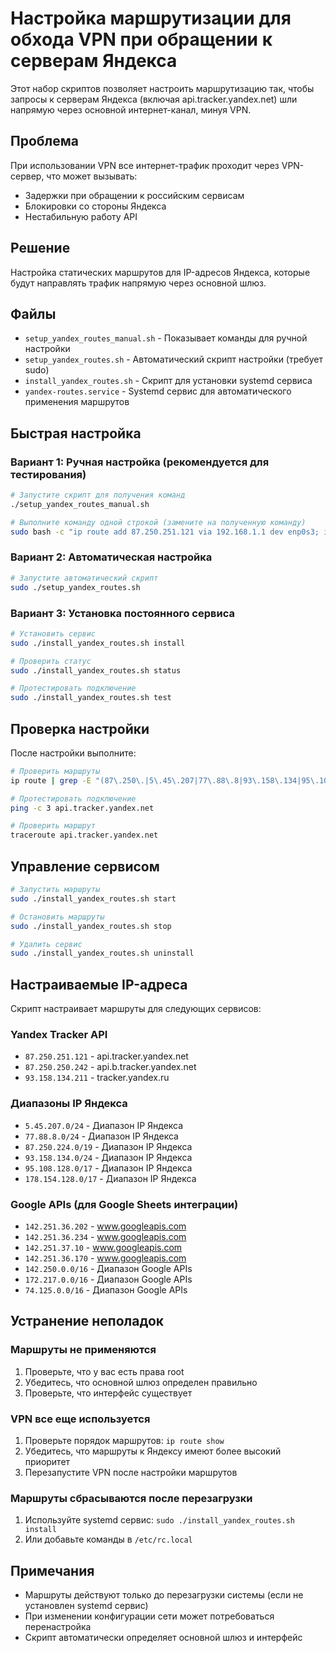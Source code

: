# Настройка маршрутизации для обхода VPN при обращении к серверам Яндекса

Этот набор скриптов позволяет настроить маршрутизацию так, чтобы запросы к серверам Яндекса (включая api.tracker.yandex.net) шли напрямую через основной интернет-канал, минуя VPN.

## Проблема

При использовании VPN все интернет-трафик проходит через VPN-сервер, что может вызывать:
- Задержки при обращении к российским сервисам
- Блокировки со стороны Яндекса
- Нестабильную работу API

## Решение

Настройка статических маршрутов для IP-адресов Яндекса, которые будут направлять трафик напрямую через основной шлюз.

## Файлы

- `setup_yandex_routes_manual.sh` - Показывает команды для ручной настройки
- `setup_yandex_routes.sh` - Автоматический скрипт настройки (требует sudo)
- `install_yandex_routes.sh` - Скрипт для установки systemd сервиса
- `yandex-routes.service` - Systemd сервис для автоматического применения маршрутов

## Быстрая настройка

### Вариант 1: Ручная настройка (рекомендуется для тестирования)

```bash
# Запустите скрипт для получения команд
./setup_yandex_routes_manual.sh

# Выполните команду одной строкой (замените на полученную команду)
sudo bash -c "ip route add 87.250.251.121 via 192.168.1.1 dev enp0s3; ip route add 87.250.250.242 via 192.168.1.1 dev enp0s3; ..."
```

### Вариант 2: Автоматическая настройка

```bash
# Запустите автоматический скрипт
sudo ./setup_yandex_routes.sh
```

### Вариант 3: Установка постоянного сервиса

```bash
# Установить сервис
sudo ./install_yandex_routes.sh install

# Проверить статус
sudo ./install_yandex_routes.sh status

# Протестировать подключение
sudo ./install_yandex_routes.sh test
```

## Проверка настройки

После настройки выполните:

```bash
# Проверить маршруты
ip route | grep -E "(87\.250\.|5\.45\.207|77\.88\.8|93\.158\.134|95\.108\.128|178\.154\.128)"

# Протестировать подключение
ping -c 3 api.tracker.yandex.net

# Проверить маршрут
traceroute api.tracker.yandex.net
```

## Управление сервисом

```bash
# Запустить маршруты
sudo ./install_yandex_routes.sh start

# Остановить маршруты
sudo ./install_yandex_routes.sh stop

# Удалить сервис
sudo ./install_yandex_routes.sh uninstall
```

## Настраиваемые IP-адреса

Скрипт настраивает маршруты для следующих сервисов:

### Yandex Tracker API
- `87.250.251.121` - api.tracker.yandex.net
- `87.250.250.242` - api.b.tracker.yandex.net
- `93.158.134.211` - tracker.yandex.ru

### Диапазоны IP Яндекса
- `5.45.207.0/24` - Диапазон IP Яндекса
- `77.88.8.0/24` - Диапазон IP Яндекса
- `87.250.224.0/19` - Диапазон IP Яндекса
- `93.158.134.0/24` - Диапазон IP Яндекса
- `95.108.128.0/17` - Диапазон IP Яндекса
- `178.154.128.0/17` - Диапазон IP Яндекса

### Google APIs (для Google Sheets интеграции)
- `142.251.36.202` - www.googleapis.com
- `142.251.36.234` - www.googleapis.com
- `142.251.37.10` - www.googleapis.com
- `142.251.36.170` - www.googleapis.com
- `142.250.0.0/16` - Диапазон Google APIs
- `172.217.0.0/16` - Диапазон Google APIs
- `74.125.0.0/16` - Диапазон Google APIs

## Устранение неполадок

### Маршруты не применяются

1. Проверьте, что у вас есть права root
2. Убедитесь, что основной шлюз определен правильно
3. Проверьте, что интерфейс существует

### VPN все еще используется

1. Проверьте порядок маршрутов: `ip route show`
2. Убедитесь, что маршруты к Яндексу имеют более высокий приоритет
3. Перезапустите VPN после настройки маршрутов

### Маршруты сбрасываются после перезагрузки

1. Используйте systemd сервис: `sudo ./install_yandex_routes.sh install`
2. Или добавьте команды в `/etc/rc.local`

## Примечания

- Маршруты действуют только до перезагрузки системы (если не установлен systemd сервис)
- При изменении конфигурации сети может потребоваться перенастройка
- Скрипт автоматически определяет основной шлюз и интерфейс
